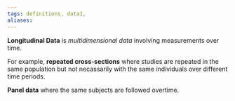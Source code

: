 ```yaml
---
tags: definitions, data1, 
aliases:
---
```

**Longitudinal Data** is *multidimensional data* involving measurements over time. 

For example, **repeated cross-sections** where studies are repeated in the same population but not necassarily with the same individuals over different time periods. 

**Panel data** where the same subjects are followed overtime. 
